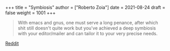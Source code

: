 +++
title = "Symbiosis"
author = ["Roberto Zoia"]
date = 2021-08-24
draft = false
weight = 1001
+++

> With emacs and gnus, one must serve a long penance, after which shit still doesn't quite work but you've achieved a deep symbiosis with your editor/mailer and can tailor it to your very precise needs.

[Reddit](https://www.reddit.com/r/emacs/comments/ebite6/mu4e%5Fvs%5Fgnus%5Fvs%5Fnotmuch%5Ffor%5Femacs%5Femail/fb5q9df?utm%5Fsource=share&utm%5Fmedium=web2x&context=3)
